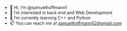 - 👋 Hi, I’m @samuelhoffmann1
- 👀 I’m interested in back end and Web Development
- 🌱 I’m currently learning C++ and Python
- 📫 You can reach me at samuelhoffmann52@gmail.com

